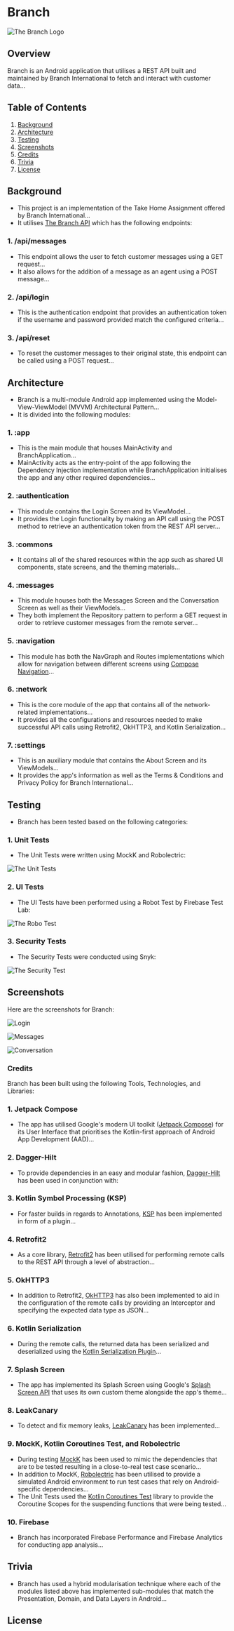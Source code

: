 # Branch

![The Branch Logo](https://github.com/emmanuelmuturia/Branch/assets/55001497/4f47e342-82aa-4425-ab95-6426aeb1b9f0)


## Overview
Branch is an Android application that utilises a REST API built and maintained by Branch International to fetch and interact with customer data...

## Table of Contents

1. [Background](#Background)
2. [Architecture](#Architecture)
3. [Testing](#Testing)
4. [Screenshots](#Screenshots)
5. [Credits](#Credits)
6. [Trivia](#Trivia)
7. [License](#License)

## Background
- This project is an implementation of the Take Home Assignment offered by Branch International...
- It utilises [The Branch API](https://android-messaging.branch.co/) which has the following endpoints:

### 1. /api/messages
- This endpoint allows the user to fetch customer messages using a GET request...
- It also allows for the addition of a message as an agent using a POST message...

### 2. /api/login
- This is the authentication endpoint that provides an authentication token if the username and password provided match the configured criteria...

### 3. /api/reset
- To reset the customer messages to their original state, this endpoint can be called using a POST request...

## Architecture
- Branch is a multi-module Android app implemented using the Model-View-ViewModel (MVVM) Architectural Pattern...
- It is divided into the following modules:

### 1. :app
- This is the main module that houses MainActivity and BranchApplication...
- MainActivity acts as the entry-point of the app following the Dependency Injection implementation while BranchApplication initialises the app and any other required dependencies...

### 2. :authentication
- This module contains the Login Screen and its ViewModel...
- It provides the Login functionality by making an API call using the POST method to retrieve an authentication token from the REST API server...

### 3. :commons
- It contains all of the shared resources within the app such as shared UI components, state screens, and the theming materials...

### 4. :messages
- This module houses both the Messages Screen and the Conversation Screen as well as their ViewModels...
- They both implement the Repository pattern to perform a GET request in order to retrieve customer messages from the remote server...

### 5. :navigation
- This module has both the NavGraph and Routes implementations which allow for navigation between different screens using [Compose Navigation](https://developer.android.com/jetpack/compose/navigation)...

### 6. :network
- This is the core module of the app that contains all of the network-related implementations...
- It provides all the configurations and resources needed to make successful API calls using Retrofit2, OkHTTP3, and Kotlin Serialization...

### 7. :settings
- This is an auxiliary module that contains the About Screen and its ViewModels...
- It provides the app's information as well as the Terms & Conditions and Privacy Policy for Branch International...

## Testing
- Branch has been tested based on the following categories:

### 1. Unit Tests
- The Unit Tests were written using MockK and Robolectric:

![The Unit Tests](https://github.com/emmanuelmuturia/Branch/assets/55001497/a2433afd-2e9f-4f45-b97e-5ccbac38e0b8)


### 2. UI Tests
- The UI Tests have been performed using a Robot Test by Firebase Test Lab:

![The Robo Test](https://github.com/emmanuelmuturia/Branch/assets/55001497/ecb85b7d-ff64-406b-9d48-2fc93824d3eb)


### 3. Security Tests
- The Security Tests were conducted using Snyk:

![The Security Test](https://github.com/emmanuelmuturia/Branch/assets/55001497/40d86620-fb4c-4200-8769-15e3f17b5f22)


## Screenshots

Here are the screenshots for Branch:

![Login](https://github.com/emmanuelmuturia/Branch/assets/55001497/1c512024-ca5a-4826-a6b9-09f2ee1ce249)

![Messages](https://github.com/emmanuelmuturia/Branch/assets/55001497/77da7fb9-33f7-476a-a57d-598f49feb997)

![Conversation](https://github.com/emmanuelmuturia/Branch/assets/55001497/864b5e5e-67d7-4092-8c87-6d83c5c155bd)



### Credits
Branch has been built using the following Tools, Technologies, and Libraries:

### 1. Jetpack Compose
- The app has utilised Google's modern UI toolkit ([Jetpack Compose]()) for its User Interface that prioritises the Kotlin-first approach of Android App Development (AAD)...

### 2. Dagger-Hilt
- To provide dependencies in an easy and modular fashion, [Dagger-Hilt]() has been used in conjunction with:

### 3. Kotlin Symbol Processing (KSP)
- For faster builds in regards to Annotations, [KSP]() has been implemented in form of a plugin...

### 4. Retrofit2
- As a core library, [Retrofit2]() has been utilised for performing remote calls to the REST API through a level of abstraction...

### 5. OkHTTP3
- In addition to Retrofit2, [OkHTTP3]() has also been implemented to aid in the configuration of the remote calls by providing an Interceptor and specifying the expected data type as JSON...

### 6. Kotlin Serialization
- During the remote calls, the returned data has been serialized and deserialized using the [Kotlin Serialization Plugin]()...

### 7. Splash Screen
- The app has implemented its Splash Screen using Google's [Splash Screen API]() that uses its own custom theme alongside the app's theme...

### 8. LeakCanary
- To detect and fix memory leaks, [LeakCanary]() has been implemented...

### 9. MockK, Kotlin Coroutines Test, and Robolectric
- During testing [MockK]() has been used to mimic the dependencies that are to be tested resulting in a close-to-real test case scenario...
- In addition to MockK, [Robolectric]() has been utilised to provide a simulated Android environment to run test cases that rely on Android-specific dependencies...
- The Unit Tests used the [Kotlin Coroutines Test]() library to provide the Coroutine Scopes for the suspending functions that were being tested...

### 10. Firebase
- Branch has incorporated Firebase Performance and Firebase Analytics for conducting app analysis...

## Trivia
- Branch has used a hybrid modularisation technique where each of the modules listed above has implemented sub-modules that match the Presentation, Domain, and Data Layers in Android...

## License
